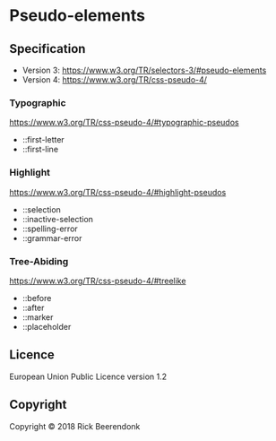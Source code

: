 # Pseudo-elements

## Specification

- Version 3: https://www.w3.org/TR/selectors-3/#pseudo-elements
- Version 4: https://www.w3.org/TR/css-pseudo-4/

### Typographic

https://www.w3.org/TR/css-pseudo-4/#typographic-pseudos

- ::first-letter
- ::first-line

### Highlight

https://www.w3.org/TR/css-pseudo-4/#highlight-pseudos

- ::selection
- ::inactive-selection
- ::spelling-error
- ::grammar-error

### Tree-Abiding

https://www.w3.org/TR/css-pseudo-4/#treelike

- ::before
- ::after
- ::marker
- ::placeholder

## Licence

European Union Public Licence version 1.2

## Copyright

Copyright © 2018 Rick Beerendonk
